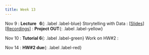 ```yaml
---
title: Week 13
---
```


Nov 9
: **Lecture &nbsp; 6**{: .label .label-blue} Storytelling with Data
  : [[Slides](https://luminus.nus.edu.sg)] [[Recordings](https://luminus.nus.edu.sg)]
: **Project OUT**{: .label .label-yellow}

Nov 10
: **Tutorial 6**{: .label .label-green} Work on HW#2
  : [](#) 

Nov 14
: **HW#2 due**{: .label .label-red}
